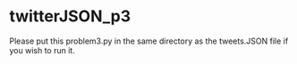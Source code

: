 # twitterJSON_p3
Please put this problem3.py in the same directory as the tweets.JSON file if you wish to run it.

